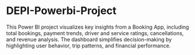 # DEPI-Powerbi-Project
This Power BI project visualizes key insights from a Booking App, including total bookings, payment trends, driver and service ratings, cancellations, and revenue analysis. The dashboard simplifies decision-making by highlighting user behavior, trip patterns, and financial performance.
